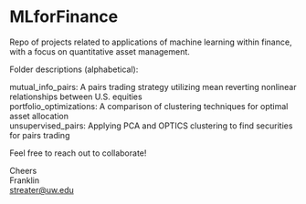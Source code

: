# MLforFinance

Repo of projects related to applications of machine learning within finance, with a focus on quantitative asset management.  

Folder descriptions (alphabetical):  

mutual_info_pairs: A pairs trading strategy utilizing mean reverting nonlinear relationships between U.S. equities  
portfolio_optimizations: A comparison of clustering techniques for optimal asset allocation  
unsupervised_pairs: Applying PCA and OPTICS clustering to find securities for pairs trading  

Feel free to reach out to collaborate!

Cheers  
Franklin  
streater@uw.edu
